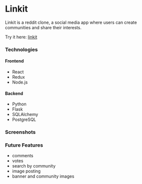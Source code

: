# Linkit
Linkit is a reddit clone, a social media app where users can create communities and share their interests.

Try it here: [linkit](https://linkit-kt.herokuapp.com/)

### Technologies
#### Frontend
- React
- Redux
- Node.js
#### Backend
- Python
- Flask
- SQLAlchemy
- PostgreSQL

### Screenshots


### Future Features
- comments
- votes
- search by community
- image posting
- banner and community images
